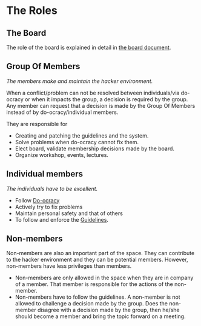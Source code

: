 # The Roles

## The Board

The role of the board is explained in detail in [the board document](board.md).

## Group Of Members

*The members make and maintain the hacker environment.*

When a conflict/problem can not be resolved between individuals/via do-ocracy or when it impacts the group, a decision is required by the group. Any member can request that a decision is made by the Group Of Members instead of by do-ocracy/individual members.

They are responsible for

- Creating and patching the guidelines and the system.
- Solve problems when do-ocracy cannot fix them.
- Elect board, validate membership decisions made by the board.
- Organize workshop, events, lectures.

## Individual members

*The individuals have to be excellent.*

- Follow [Do-ocracy](do-ocracy.md)
- Actively try to fix problems
- Maintain personal safety and that of others
- To follow and enforce the [Guidelines](../guidelines/README.md).

## Non-members

Non-members are also an important part of the space. They can contribute to the hacker environment and they can be potential members. However, non-members have less privileges than members.

- Non-members are only allowed in the space when they are in company of a member. That member is responsible for the actions of the non-member.
- Non-members have to follow the guidelines. A non-member is not allowed to challenge a decision made by the group. Does the non-member disagree with a decision made by the group, then he/she should become a member and bring the topic forward on a meeting.

